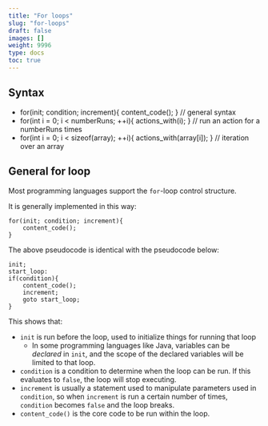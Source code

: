 ```yaml
---
title: "For loops"
slug: "for-loops"
draft: false
images: []
weight: 9996
type: docs
toc: true
---
```


## Syntax
* for(init; condition; increment){ content_code(); } // general syntax
* for(int i = 0; i < numberRuns; ++i){ actions_with(i); } // run an action for a numberRuns times
* for(int i = 0; i < sizeof(array); ++i){ actions_with(array[i]); } // iteration over an array

## General for loop
Most programming languages support the `for`-loop control structure.

It is generally implemented in this way:

    for(init; condition; increment){
        content_code();
    }

The above pseudocode is identical with the pseudocode below:

    init;
    start_loop:
    if(condition){
        content_code();
        increment;
        goto start_loop;
    }

This shows that:
* `init` is run before the loop, used to initialize things for running that loop
  * In some programming languages like Java, variables can be _declared_ in `init`, and the scope of the declared variables will be limited to that loop.
* `condition` is a condition to determine when the loop can be run. If this evaluates to `false`, the loop will stop executing.
* `increment` is usually a statement used to manipulate parameters used in `condition`, so when `increment` is run a certain number of times, `condition` becomes `false` and the loop breaks.
* `content_code()` is the core code to be run within the loop.

